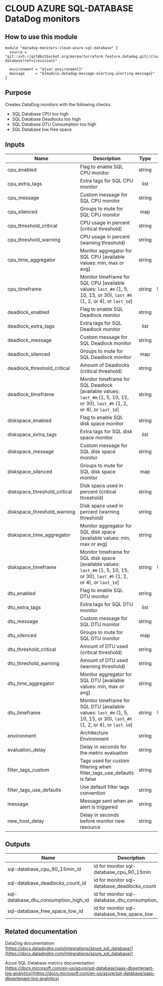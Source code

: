 # CLOUD AZURE SQL-DATABASE DataDog monitors

## How to use this module

```
module "datadog-monitors-cloud-azure-sql-database" {
  source = "git::ssh://git@bitbucket.org/morea/terraform.feature.datadog.git//cloud/azure/sql-database?ref={revision}"

  environment = "${var.environment}"
  message     = "${module.datadog-message-alerting.alerting-message}"
}

```

## Purpose

Creates DataDog monitors with the following checks:

- SQL Database CPU too high
- SQL Database Deadlocks too high
- SQL Database DTU Consumption too high
- SQL Database low free space

## Inputs

| Name | Description | Type | Default | Required |
|------|-------------|:----:|:-----:|:-----:|
| cpu_enabled | Flag to enable SQL CPU monitor | string | `true` | no |
| cpu_extra_tags | Extra tags for SQL CPU monitor | list | `<list>` | no |
| cpu_message | Custom message for SQL CPU monitor | string | `` | no |
| cpu_silenced | Groups to mute for SQL CPU monitor | map | `<map>` | no |
| cpu_threshold_critical | CPU usage in percent (critical threshold) | string | `90` | no |
| cpu_threshold_warning | CPU usage in percent (warning threshold) | string | `80` | no |
| cpu_time_aggregator | Monitor aggregator for SQL CPU [available values: min, max or avg] | string | `min` | no |
| cpu_timeframe | Monitor timeframe for SQL CPU [available values: `last_#m` (1, 5, 10, 15, or 30), `last_#h` (1, 2, or 4), or `last_1d`] | string | `last_15m` | no |
| deadlock_enabled | Flag to enable SQL Deadlock monitor | string | `true` | no |
| deadlock_extra_tags | Extra tags for SQL Deadlock monitor | list | `<list>` | no |
| deadlock_message | Custom message for SQL Deadlock monitor | string | `` | no |
| deadlock_silenced | Groups to mute for SQL Deadlock monitor | map | `<map>` | no |
| deadlock_threshold_critical | Amount of Deadlocks (critical threshold) | string | `1` | no |
| deadlock_timeframe | Monitor timeframe for SQL Deadlock [available values: `last_#m` (1, 5, 10, 15, or 30), `last_#h` (1, 2, or 4), or `last_1d`] | string | `last_5m` | no |
| diskspace_enabled | Flag to enable SQL disk space monitor | string | `true` | no |
| diskspace_extra_tags | Extra tags for SQL disk space monitor | list | `<list>` | no |
| diskspace_message | Custom message for SQL disk space monitor | string | `` | no |
| diskspace_silenced | Groups to mute for SQL disk space monitor | map | `<map>` | no |
| diskspace_threshold_critical | Disk space used in percent (critical threshold) | string | `90` | no |
| diskspace_threshold_warning | Disk space used in percent (warning threshold) | string | `80` | no |
| diskspace_time_aggregator | Monitor aggregator for SQL disk space [available values: min, max or avg] | string | `max` | no |
| diskspace_timeframe | Monitor timeframe for SQL disk space [available values: `last_#m` (1, 5, 10, 15, or 30), `last_#h` (1, 2, or 4), or `last_1d`] | string | `last_15m` | no |
| dtu_enabled | Flag to enable SQL DTU monitor | string | `true` | no |
| dtu_extra_tags | Extra tags for SQL DTU monitor | list | `<list>` | no |
| dtu_message | Custom message for SQL DTU monitor | string | `` | no |
| dtu_silenced | Groups to mute for SQL DTU monitor | map | `<map>` | no |
| dtu_threshold_critical | Amount of DTU used (critical threshold) | string | `90` | no |
| dtu_threshold_warning | Amount of DTU used (warning threshold) | string | `85` | no |
| dtu_time_aggregator | Monitor aggregator for SQL DTU [available values: min, max or avg] | string | `avg` | no |
| dtu_timeframe | Monitor timeframe for SQL DTU [available values: `last_#m` (1, 5, 10, 15, or 30), `last_#h` (1, 2, or 4), or `last_1d`] | string | `last_15m` | no |
| environment | Architecture Environment | string | - | yes |
| evaluation_delay | Delay in seconds for the metric evaluation | string | `900` | no |
| filter_tags_custom | Tags used for custom filtering when filter_tags_use_defaults is false | string | `*` | no |
| filter_tags_use_defaults | Use default filter tags convention | string | `true` | no |
| message | Message sent when an alert is triggered | string | - | yes |
| new_host_delay | Delay in seconds before monitor new resource | string | `300` | no |

## Outputs

| Name | Description |
|------|-------------|
| sql-database_cpu_90_15min_id | id for monitor sql-database_cpu_90_15min |
| sql-database_deadlocks_count_id | id for monitor sql-database_deadlocks_count |
| sql-database_dtu_consumption_high_id | id for monitor sql-database_dtu_consumption_high |
| sql-database_free_space_low_id | id for monitor sql-database_free_space_low |

## Related documentation

DataDog documentation: [https://docs.datadoghq.com/integrations/azure_sql_database/](https://docs.datadoghq.com/integrations/azure_sql_database/)

Azure SQL Database metrics documentation: [https://docs.microsoft.com/en-us/azure/sql-database/saas-dbpertenant-log-analytics](https://docs.microsoft.com/en-us/azure/sql-database/saas-dbpertenant-log-analytics)

